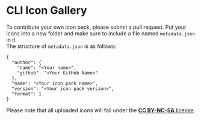 # CLI Icon Gallery
To contribute your own icon pack, please submit a pull request. Put your icons into a new folder and make sure to include a file named `metadata.json` in it.  
The structure of `metadata.json` is as follows:

```
{
  "author": {
    "name": "<Your name>",
    "github": "<Your GitHub Name>"
  },
  "name": "<Your icon pack name>",
  "version": "<Your icon pack version>",
  "format": 1
}
```

Please note that all uploaded icons will fall under the [**CC BY-NC-SA** license](https://creativecommons.org/licenses/by-nc-sa/4.0/).
